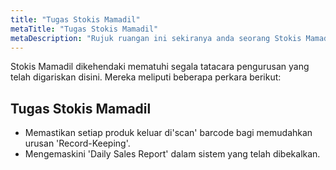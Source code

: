 ```yaml
---
title: "Tugas Stokis Mamadil"
metaTitle: "Tugas Stokis Mamadil"
metaDescription: "Rujuk ruangan ini sekiranya anda seorang Stokis Mamadil"
---
```


Stokis Mamadil dikehendaki mematuhi segala tatacara pengurusan yang telah digariskan disini. Mereka meliputi beberapa perkara berikut:

## Tugas Stokis Mamadil
- Memastikan setiap produk keluar di'scan' barcode bagi memudahkan urusan 'Record-Keeping'.
- Mengemaskini 'Daily Sales Report' dalam sistem yang telah dibekalkan.
